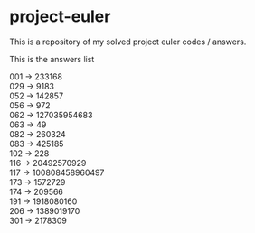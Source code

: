 # project-euler

This is a repository of my solved project euler codes / answers.

This is the answers list

001 -> 233168   
029 -> 9183   
052 -> 142857   
056 -> 972    
062 -> 127035954683   
063 -> 49  
082 -> 260324   
083 -> 425185    
102 -> 228   
116 -> 20492570929    
117 -> 100808458960497  
173 -> 1572729    
174 -> 209566  
191 -> 1918080160   
206 -> 1389019170   
301 -> 2178309    
